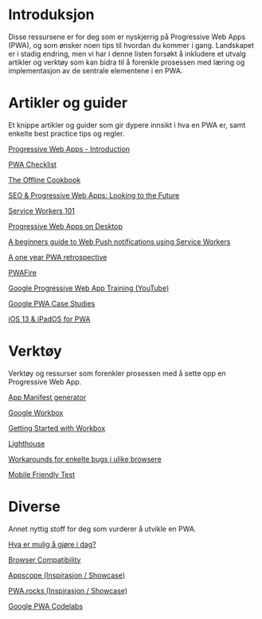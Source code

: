 # Introduksjon

Disse ressursene er for deg som er nyskjerrig på Progressive Web Apps (PWA), og som ønsker noen tips til hvordan du kommer i gang. Landskapet er i stadig endring, men vi har i denne listen forsøkt å inkludere et utvalg artikler og verktøy som kan bidra til å forenkle prosessen med læring og implementasjon av de sentrale elementene i en PWA.

# Artikler og guider

Et knippe artikler og guider som gir dypere innsikt i hva en PWA er, samt enkelte best practice tips og regler.

[Progressive Web Apps - Introduction](https://developers.google.com/web/progressive-web-apps)

[PWA Checklist](https://developers.google.com/web/progressive-web-apps/checklist)

[The Offline Cookbook](https://developers.google.com/web/fundamentals/instant-and-offline/offline-cookbook/)

[SEO & Progressive Web Apps: Looking to the Future](https://moz.com/blog/progressive-web-apps)

[Service Workers 101](https://github.com/delapuente/service-workers-101)

[Progressive Web Apps on Desktop](https://developers.google.com/web/progressive-web-apps/desktop)

[A beginners guide to Web Push notifications using Service Workers](https://medium.com/izettle-engineering/beginners-guide-to-web-push-notifications-using-service-workers-cb3474a17679)

[A one year PWA retrospective](https://medium.com/pinterest-engineering/a-one-year-pwa-retrospective-f4a2f4129e05)

[PWAFire](https://pwafire.org/)

[Google Progressive Web App Training (YouTube)](https://www.youtube.com/playlist?list=PLNYkxOF6rcIB2xHBZ7opgc2Mv009X87Hh)

[Google PWA Case Studies](https://sites.google.com/view/progressivewebapps/case-studies)

[iOS 13 & iPadOS for PWA](https://medium.com/@firt/iphone-11-ipados-and-ios-13-for-pwas-and-web-development-5d5d9071cc49)

# Verktøy

Verktøy og ressurser som forenkler prosessen med å sette opp en Progressive Web App.

[App Manifest generator](https://app-manifest.firebaseapp.com/)

[Google Workbox](https://developers.google.com/web/tools/workbox/)

[Getting Started with Workbox](https://developers.google.com/web/tools/workbox/guides/get-started)

[Lighthouse](https://developers.google.com/web/tools/lighthouse)

[Workarounds for enkelte bugs i ulike browsere](https://github.com/PWA-POLICE/pwa-bugs)

[Mobile Friendly Test](https://search.google.com/test/mobile-friendly)

# Diverse 

Annet nyttig stoff for deg som vurderer å utvikle en PWA.

[Hva er mulig å gjøre i dag?](https://whatwebcando.today/)

[Browser Compatibility](https://caniuse.com/)

[Appscope (Inspirasjon / Showcase)](https://appsco.pe/)

[PWA.rocks (Inspirasjon / Showcase)](https://pwa.rocks/)

[Google PWA Codelabs](https://codelabs.developers.google.com/dev-pwa-training/)
